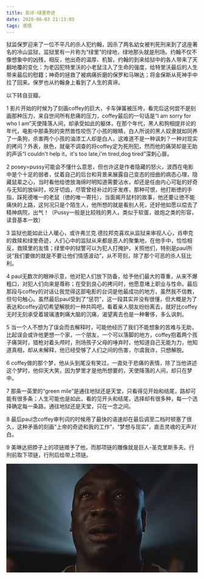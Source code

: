 ```yaml
---
title: 影评-绿里奇迹            
date: 2020-06-03 21:13:03
tags: 感悟
---
```

狱监保罗迎来了一位不平凡的杀人犯约翰，因杀了两名幼女被判死刑来到了这座著名的冷山监狱，监狱里有一片称为“绿里”的绿地，绿地那头就是刑场。约翰不仅不像想象中的凶残，相反，他出奇的温厚、机智。约翰的到来给狱中的各人带来了天翻地覆的变化：为老囚犯特里沃的小老鼠注入了生命的强度，给特里沃最后的人生带来最后的慰籍；神奇的拯救了被病痛折磨的保罗和马琳达；将金保斯从死神手中拉了回来。保罗也从约翰身上看到了人生的真谛。

以下转自豆瓣。

1 影片开始的时候为了刻画coffey的巨大，卡车弹簧被压垮，看完后这何尝不是刻画那种压力，来自世间所有悲痛的压力，coffey最后的一句话是“I am sorry for who I am”天使降落人间，却承受如此的躯体，在那个年代，黑人和狗相提并论的年代，电影中那条狗的突然兽性咬伤了小孩的眼睛，白人所说的黑人奴隶就如同养了一条狗，杀害两个小孩的油漆工人却是白人，这难道不是一种讽刺？一种对现实的拷问？外表，肤色，就毫不调查的将coffey定为死刑犯，然而他的痛哭却是无助的声诉“I couldn't help it，it's too late,i'm tired,dog tired”深刺心扉。

2 posey=pussy可能会不懂什么意思，但也许这是作者隐藏的怒火，波西在电影中是个十足的弱者，仗着自己的后台和背景来展露自己变态的扭曲的病态心理，隐藏鼠辈之心，当时看他给徳放海绵时明知道需要沾水，却还是任由内心可耻的好奇与无知的放纵时，咬牙切齿，尽管曾经补过的牙发疼，那种可恨，他打断徳的手指，踩死德唯一的老鼠（徳的唯一寄托），当面揭开鼠村的故事，他还要让徳不能痛快的上路，这何况只是个陌生人，他所想的就是看别人死，还好他如愿以偿去了精神病院，出气！（Pussy一般是比较贱的男人，类似于软蛋，娘炮之类的形容，读音基本一致）

3 监狱也能如此让人暖心，或许弗兰克.德拉邦克喜欢从监狱来审视人心，肖申克的救赎和绿里奇迹，人们心中的监狱从来都是恶人的聚集地，在他手中，恰恰相反，救赎里的友情；绿里中的狱警可以为犯人打掩护，关照他们，特别是paul所说“我们要做的就是不要让他们情感波动”，从不苛刻，除了那个可恶的杀人狂比利。

4 paul无数次的眼神示意，他对犯人们放下防备，给予他们最大的尊重，从来不爆粗口，对犯人们向来是尊称；在受到良心的拷问时，他愿意堵上职业与性命。最后那段与coffey的对话让我觉得这部电影的台词是他最成功的地方，虽然我不信教，但句句触心。虽然最后paul受到了“惩罚”，这一段其实并没有很懂，但大概是为了表达和coffey迫切希望解脱的一种共鸣吧，看着亲人朋友纷纷离去，就好比coffey无时无刻承受着玻璃渣刺痛大脑的沉痛，渴望离去也是一种奢侈，多么讽刺。

5 当一个人不想为了误会而去解释时，可能他经历了我们不能想象的苦难与无助，比起误会或许他更想一个家，一个朋友，一个可以落脚的地方，coffey抱着两个孩子痛哭时，猎枪对着头颅时，刑场孩子父母的唾弃时，他知道自己无能为力，他知道真相，却从未解释，他已经受够了人们之间的伤害，尔虞我诈，只想解脱。

6 coffey做的那个梦，他从头到尾没有笑过，一直处于悲痛的表情，除了当他讲述这个梦时，他仰天大笑，因为梦里才是他所想要的，天使降落的人间，却只在梦中。

7 那条一英里的“green mile”是通往地狱还是天堂，只看得见开始和结尾，路却可能有很多条；人生可能也是如此，看的见开头和结尾，选择却有很多种，每一个选择确定每一条路，通往地狱还是天堂，只在一念之间。

8 最后paul念coffey审判词的时候用了最快的语速却在最后调至二档时顿塞了很久，这种矛盾的刻画“上帝的奇迹和我的工作”，“梦想与现实”，直击灵魂的无声对白。

9 美琳达把脖子上的项链赠予了他，而那项链的雕像就是巨人-圣克里斯多夫。行刑前取下项链，行刑后给带上项链。

<div align=center>

![](/img/lvliqiji.jpg)

</div>